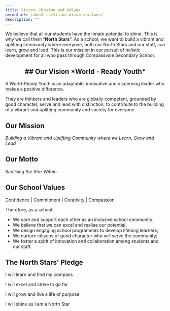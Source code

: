 ```yaml
---
title: Vision, Mission and Values
permalink: /about-us/vision-mission-values/
description: ""
---
```



We believe that all our students have the innate potential to shine.  This is why we call them “**North Stars**”.  As a school, we want to build a vibrant and uplifting community where everyone, both our North Stars and our staff, can learn, grow and lead.  This is our mission in our pursuit of holistic development for all who pass through Compassvale Secondary School. 

<h2 style="text-align:center"> 
## Our Vision
*World - Ready Youth* </h2>




 A World-Ready Youth is an adaptable, innovative and discerning leader who makes a positive difference. 

They are thinkers and leaders who are globally competent, grounded by good character, serve and lead with distinction, to contribute to the building of a vibrant and uplifting community and society for everyone. 

	
## Our Mission 
  
_Building a Vibrant and Uplifting Community where we Learn, Grow and Lead_ 

## Our Motto
*Realising the Star Within*

## Our School Values
Confidence | Commitment | Creativity | Compassion


Therefore, as a school:
* We care and support each other as an inclusive school community;
* We believe that we can excel and realise our potential;
* We design engaging school programmes to develop lifelong learners;
* We nurture citizens of good character who will serve the community;
*	We foster a spirit of innovation and collaboration among students and our staff.


	
## The North Stars' Pledge


I will learn and find my compass

I will excel and strive to go far

I will grow and live a life of purpose

I will shine as I am a North Star